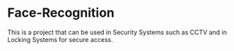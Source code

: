 # Face-Recognition
This is a project that can be used in Security Systems such as CCTV and in Locking Systems for secure access.

